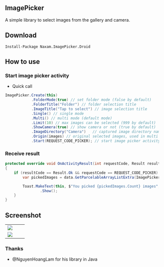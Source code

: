 ## ImagePicker
A simple library to select images from the gallery and camera.

## Download
```
Install-Package Naxam.ImagePicker.Droid
```
## How to use
### Start image picker activity
- Quick call
```c#
ImagePicker.Create(this)
            .FolderMode(true) // set folder mode (false by default)
            .FolderTitle("Folder") // folder selection title
            .ImageTitle("Tap to select") // image selection title
            .Single() // single mode
            .Multi() // multi mode (default mode)
            .Limit(10) // max images can be selected (999 by default)
            .ShowCamera(true) // show camera or not (true by default)
            .ImageDirectory("Camera")   // captured image directory name ("Camera" folder by default)
            .Origin(images) // original selected images, used in multi mode
            .Start(REQUEST_CODE_PICKER); // start image picker activity with request code
```                
       
### Receive result

```c#
protected override void OnActivityResult(int requestCode, Result resultCode, Android.Content.Intent data)
{
    if (resultCode == Result.Ok && requestCode == REQUEST_CODE_PICKER) {
        var pickedImages = data.GetParcelableArrayListExtra(ImagePickerActivity.IntentExtraSelectedImages);

        Toast.MakeText(this, $"You picked {pickedImages.Count} images", ToastLength.Short)
                .Show();
    }
}
```

## Screenshot

|  |  | |
| ---: | ---| :---|
| <img src="https://cloud.githubusercontent.com/assets/4979755/18304733/46cfad58-750e-11e6-9a6c-129ece6cfc7d.png" /> |  | 
<img src="https://cloud.githubusercontent.com/assets/4979755/18304727/44117484-750e-11e6-8ad1-85301a171690.png" /> |


### Thanks
- @NguyenHoangLam for his library in Java